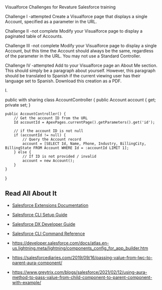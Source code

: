 Visualforce Challenges for Revature Salesforce training

Challenge I -attempted
Create a Visualforce page that displays a single Account, specified as a parameter in the URL.

Challenge II -not complete
Modify your Visualforce page to display a paginated table of Accounts.

Challenge III -not complete
Modify your Visualforce page to display a single Account, but this time the Account should always be the same, regardless of the parameter in the URL. You may not use a Standard Controller.

Challenge IV -attempted
Add to your Visualforce page an About Me section. This should simply be a paragraph about yourself. However, this paragraph should be translated to Spanish if the current viewing user has their language set to Spanish. Download this creation as a PDF.


I.

public with sharing class AccountController {
    public Account account { get; private set; }

    public AccountController() {
        // Get the account ID from the URL
        Id accountId = ApexPages.currentPage().getParameters().get('id');

        // if the account ID is not null
        if (accountId != null) {
            // Query the Account record
            account = [SELECT Id, Name, Phone, Industry, BillingCity, BillingState FROM Account WHERE Id = :accountId LIMIT 1];
        } else {
            // If ID is not provided / invalid
            account = new Account();
        }
    }
}


## Read All About It

- [Salesforce Extensions Documentation](https://developer.salesforce.com/tools/vscode/)
- [Salesforce CLI Setup Guide](https://developer.salesforce.com/docs/atlas.en-us.sfdx_setup.meta/sfdx_setup/sfdx_setup_intro.htm)
- [Salesforce DX Developer Guide](https://developer.salesforce.com/docs/atlas.en-us.sfdx_dev.meta/sfdx_dev/sfdx_dev_intro.htm)
- [Salesforce CLI Command Reference](https://developer.salesforce.com/docs/atlas.en-us.sfdx_cli_reference.meta/sfdx_cli_reference/cli_reference.htm)

- https://developer.salesforce.com/docs/atlas.en-us.lightning.meta/lightning/components_config_for_app_builder.htm

- https://salesforcediaries.com/2019/09/16/passing-value-from-lwc-to-parent-aura-component/

- https://www.greytrix.com/blogs/salesforce/2021/02/12/using-aura-method-to-pass-value-from-child-component-to-parent-component-with-example/
